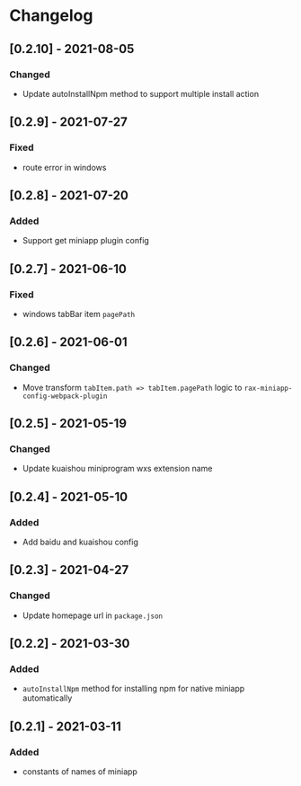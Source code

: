 # Changelog

## [0.2.10] - 2021-08-05

### Changed

- Update autoInstallNpm method to support multiple install action

## [0.2.9] - 2021-07-27

### Fixed

- route error in windows

## [0.2.8] - 2021-07-20

### Added

- Support get miniapp plugin config

## [0.2.7] - 2021-06-10

### Fixed

- windows tabBar item `pagePath`

## [0.2.6] - 2021-06-01

### Changed

- Move transform `tabItem.path => tabItem.pagePath` logic to `rax-miniapp-config-webpack-plugin`

## [0.2.5] - 2021-05-19

### Changed

- Update kuaishou miniprogram wxs extension name

## [0.2.4] - 2021-05-10

### Added

- Add baidu and kuaishou config

## [0.2.3] - 2021-04-27

### Changed

- Update homepage url in `package.json`

## [0.2.2] - 2021-03-30

### Added

- `autoInstallNpm` method for installing npm for native miniapp automatically

## [0.2.1] - 2021-03-11

### Added

- constants of names of miniapp
